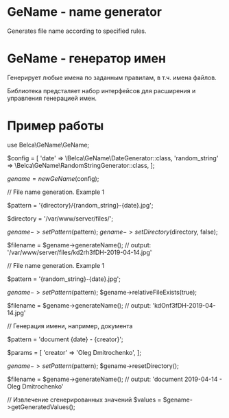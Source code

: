 # GeName - name generator
Generates file name according to specified rules.

# GeName - генератор имен

Генерирует любые имена по заданным правилам, в т.ч. имена файлов.

Библиотека предсталяет набор интерфейсов для расширения и управления генерацией имен.

# Пример работы

use Belca\GeName\GeName;

$config = [
    'date' => \Belca\GeName\DateGenerator::class,
    'random_string' => \Belca\GeName\RandomStringGenerator::class,
];

$gename = new GeName($config);

// File name generation. Example 1

$pattern = '{directory}/{random_string}-{date}.jpg';

$directory = '/var/www/server/files/';

$gename->setPattern($pattern);
$gename->setDirectory($directory, false);

$filename = $gename->generateName(); // output: '/var/www/server/files/kd2rh3fDH-2019-04-14.jpg'

// File name generation. Example 1

$pattern = '{random_string}-{date}.jpg';

$gename->setPattern($pattern);
$gename->relativeFileExists(true);

$filename = $gename->generateName(); // output: 'kdOnf3fDH-2019-04-14.jpg'

// Генерация имени, например, документа

$pattern = 'document {date} - {creator}';

$params = [
    'creator' => 'Oleg Dmitrochenko',
];

$gename->setPattern($pattern);
$gename->resetDirectory();

$filename = $gename->generateName(); // output: 'document 2019-04-14 - Oleg Dmitrochenko'

// Извлечение сгенерированных значений
$values = $gename->getGeneratedValues();
